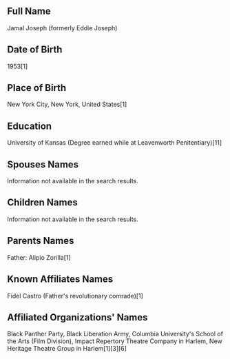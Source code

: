 ## Full Name
Jamal Joseph (formerly Eddie Joseph)

## Date of Birth
1953[1]

## Place of Birth
New York City, New York, United States[1]

## Education
University of Kansas (Degree earned while at Leavenworth Penitentiary)[11]

## Spouses Names
Information not available in the search results.

## Children Names
Information not available in the search results.

## Parents Names
Father: Alipio Zorilla[1]

## Known Affiliates Names
Fidel Castro (Father's revolutionary comrade)[1]

## Affiliated Organizations' Names
Black Panther Party, Black Liberation Army, Columbia University's School of the Arts (Film Division), Impact Repertory Theatre Company in Harlem, New Heritage Theatre Group in Harlem[1][3][6]

